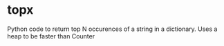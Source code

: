 # topx
Python code to return top N occurences of a string in a dictionary. Uses a heap to be faster than Counter
